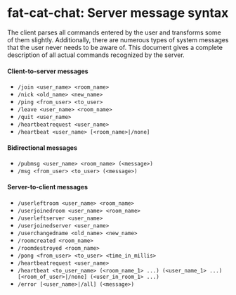 # fat-cat-chat: Server message syntax

The client parses all commands entered by the user and transforms some of them slightly. Additionally, there are numerous types of system messages that the user never needs to be aware of. This document gives a complete description of all actual commands recognized by the server.

#### Client-to-server messages

- `/join <user_name> <room_name>`
- `/nick <old_name> <new_name>`
- `/ping <from_user> <to_user>`
- `/leave <user_name> <room_name>`
- `/quit <user_name>`
- `/heartbeatrequest <user_name>`
- `/heartbeat <user_name> [<room_name>|/none]`

#### Bidirectional messages

- `/pubmsg <user_name> <room_name> (<message>)`
- `/msg <from_user> <to_user> (<message>)`

#### Server-to-client messages

- `/userleftroom <user_name> <room_name>`
- `/userjoinedroom <user_name> <room_name>`
- `/userleftserver <user_name>`
- `/userjoinedserver <user_name>`
- `/userchangedname <old_name> <new_name>`
- `/roomcreated <room_name>`
- `/roomdestroyed <room_name>`
- `/pong <from_user> <to_user> <time_in_millis>`
- `/heartbeatrequest <user_name>`
- `/heartbeat <to_user_name> (<room_name_1> ...) (<user_name_1> ...) [<room_of_user>|/none] (<user_in_room_1> ...)`
- `/error [<user_name>|/all] (<message>)`
